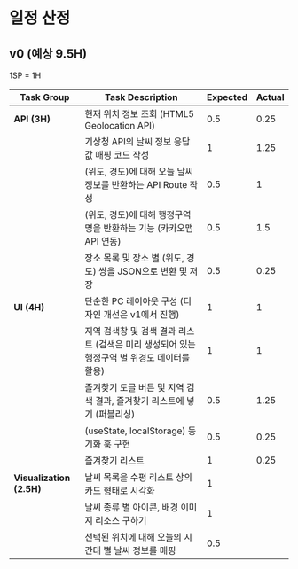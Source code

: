 # 일정 산정

## v0 (예상 9.5H)

1SP = 1H

| Task Group               | Task Description                                                                             | Expected | Actual |
| ------------------------ | -------------------------------------------------------------------------------------------- | -------- | ------ |
| **API (3H)**             | 현재 위치 정보 조회 (HTML5 Geolocation API)                                                  | 0.5      | 0.25   |
|                          | 기상청 API의 날씨 정보 응답값 매핑 코드 작성                                                 | 1        | 1.25   |
|                          | (위도, 경도)에 대해 오늘 날씨 정보를 반환하는 API Route 작성                                 | 0.5      | 1      |
|                          | (위도, 경도)에 대해 행정구역명을 반환하는 기능 (카카오맵 API 연동)                           | 0.5      | 1.5    |
|                          | 장소 목록 및 장소 별 (위도, 경도) 쌍을 JSON으로 변환 및 저장                                 | 0.5      | 0.25   |
| **UI (4H)**              | 단순한 PC 레이아웃 구성 (디자인 개선은 v1에서 진행)                                          | 1        | 1      |
|                          | 지역 검색창 및 검색 결과 리스트 (검색은 미리 생성되어 있는 행정구역 별 위경도 데이터를 활용) | 1        | 1      |
|                          | 즐겨찾기 토글 버튼 및 지역 검색 결과, 즐겨찾기 리스트에 넣기 (퍼블리싱)                      | 0.5      | 1.25   |
|                          | (useState, localStorage) 동기화 훅 구현                                                      | 0.5      | 0.25   |
|                          | 즐겨찾기 리스트                                                                              | 1        | 0.25   |
| **Visualization (2.5H)** | 날씨 목록을 수평 리스트 상의 카드 형태로 시각화                                              | 1        |        |
|                          | 날씨 종류 별 아이콘, 배경 이미지 리소스 구하기                                               | 1        |        |
|                          | 선택된 위치에 대해 오늘의 시간대 별 날씨 정보를 매핑                                         | 0.5      |        |
